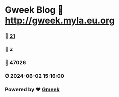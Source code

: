 # Gweek Blog :link: http://gweek.myla.eu.org 
### :page_facing_up: [21](http://gweek.myla.eu.org/tag.html) 
### :speech_balloon: 2 
### :hibiscus: 47026 
### :alarm_clock: 2024-06-02 15:16:00 
### Powered by :heart: [Gmeek](https://github.com/Meekdai/Gmeek)
